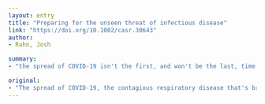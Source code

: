 ```yaml
---
layout: entry
title: "Preparing for the unseen threat of infectious disease"
link: "https://doi.org/10.1002/casr.30643"
author:
- Rahn, Josh

summary:
- "the spread of COVID-19 isn't the first, and won't be the last, time institutions of higher learning have to respond to the danger of rapidly spreading infection. Keeping students, faculty, and staff protected from this invisible threat is typically the job of an interdisciplinary team that includes campus public safety, health services, and, often, local agency partners. The job is typically a team that focuses on public safety and health services."

original:
- "The spread of COVID-19, the contagious respiratory disease that's brought the country to a halt, isn't the first, and won't be the last, time institutions of higher learning have to respond to the danger of rapidly spreading infection. Keeping students, faculty, and staff protected from this invisible threat is typically the job of an interdisciplinary team that includes campus public safety, health services, and, often, local agency partners."
---
```


